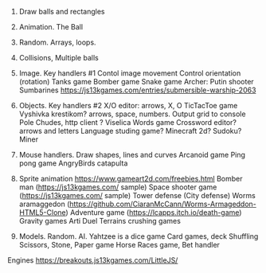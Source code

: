 1. Draw balls and rectangles
1. Animation. The Ball
1. Random. Arrays, loops. 
1. Collisions, Multiple balls
1. Image. Key handlers #1
Contol image movement
Control orientation (rotation) 
Tanks game
Bomber game
Snake game
Archer: Putin shooter
Sumbarines https://js13kgames.com/entries/submersible-warship-2063


1. Objects. Key handlers #2
X/O editor: arrows, X, O
TicTacToe game
Vyshivka krestikom? arrows, space, numbers. Output grid to console
Pole Chudes, http client ?
Viselica
Words game
Crossword editor? arrows and letters
Language studing game?
Minecraft 2d? 
Sudoku? 
Miner

1. Mouse handlers. 
Draw shapes, lines and curves
Arcanoid game
Ping pong game
AngryBirds catapulta

1. Sprite animation
https://www.gameart2d.com/freebies.html
Bomber man (https://js13kgames.com/ sample)
Space shooter game (https://js13kgames.com/ sample)
Tower defense (City defense)
Worms aramaggedon (https://github.com/CiaranMcCann/Worms-Armageddon-HTML5-Clone)
Adventure game (https://lcapps.itch.io/death-game)
Gravity games Arti Duel
Terrains crushing games

1. Models. Random. AI. 
Yahtzee is a dice game
Card games, deck Shuffling
Scissors, Stone, Paper game
Horse Races game, Bet handler



Engines
https://breakouts.js13kgames.com/LittleJS/
